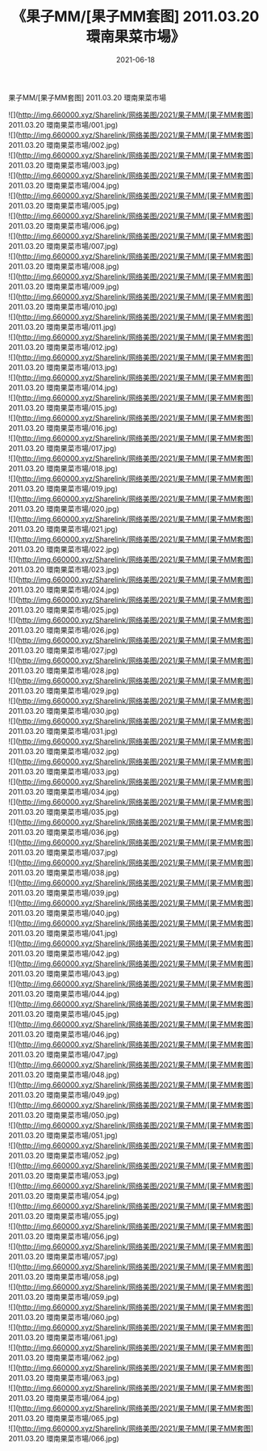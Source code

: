﻿---
layout: post
title:  《果子MM/[果子MM套图] 2011.03.20 環南果菜市場》
date:   2021-06-18
img: http://img.660000.xyz/Sharelink/网络美图/2021/果子MM/[果子MM套图] 2011.03.20 環南果菜市場/000.jpg
categories: [美女, 清纯, 唯美]
---

果子MM/[果子MM套图] 2011.03.20 環南果菜市場

 ![](http://img.660000.xyz/Sharelink/网络美图/2021/果子MM/[果子MM套图] 2011.03.20 環南果菜市場/001.jpg) <br>![](http://img.660000.xyz/Sharelink/网络美图/2021/果子MM/[果子MM套图] 2011.03.20 環南果菜市場/002.jpg) <br>![](http://img.660000.xyz/Sharelink/网络美图/2021/果子MM/[果子MM套图] 2011.03.20 環南果菜市場/003.jpg) <br>![](http://img.660000.xyz/Sharelink/网络美图/2021/果子MM/[果子MM套图] 2011.03.20 環南果菜市場/004.jpg) <br>![](http://img.660000.xyz/Sharelink/网络美图/2021/果子MM/[果子MM套图] 2011.03.20 環南果菜市場/005.jpg) <br>![](http://img.660000.xyz/Sharelink/网络美图/2021/果子MM/[果子MM套图] 2011.03.20 環南果菜市場/006.jpg) <br>![](http://img.660000.xyz/Sharelink/网络美图/2021/果子MM/[果子MM套图] 2011.03.20 環南果菜市場/007.jpg) <br>![](http://img.660000.xyz/Sharelink/网络美图/2021/果子MM/[果子MM套图] 2011.03.20 環南果菜市場/008.jpg) <br>![](http://img.660000.xyz/Sharelink/网络美图/2021/果子MM/[果子MM套图] 2011.03.20 環南果菜市場/009.jpg) <br>![](http://img.660000.xyz/Sharelink/网络美图/2021/果子MM/[果子MM套图] 2011.03.20 環南果菜市場/010.jpg) <br>![](http://img.660000.xyz/Sharelink/网络美图/2021/果子MM/[果子MM套图] 2011.03.20 環南果菜市場/011.jpg) <br>![](http://img.660000.xyz/Sharelink/网络美图/2021/果子MM/[果子MM套图] 2011.03.20 環南果菜市場/012.jpg) <br>![](http://img.660000.xyz/Sharelink/网络美图/2021/果子MM/[果子MM套图] 2011.03.20 環南果菜市場/013.jpg) <br>![](http://img.660000.xyz/Sharelink/网络美图/2021/果子MM/[果子MM套图] 2011.03.20 環南果菜市場/014.jpg) <br>![](http://img.660000.xyz/Sharelink/网络美图/2021/果子MM/[果子MM套图] 2011.03.20 環南果菜市場/015.jpg) <br>![](http://img.660000.xyz/Sharelink/网络美图/2021/果子MM/[果子MM套图] 2011.03.20 環南果菜市場/016.jpg) <br>![](http://img.660000.xyz/Sharelink/网络美图/2021/果子MM/[果子MM套图] 2011.03.20 環南果菜市場/017.jpg) <br>![](http://img.660000.xyz/Sharelink/网络美图/2021/果子MM/[果子MM套图] 2011.03.20 環南果菜市場/018.jpg) <br>![](http://img.660000.xyz/Sharelink/网络美图/2021/果子MM/[果子MM套图] 2011.03.20 環南果菜市場/019.jpg) <br>![](http://img.660000.xyz/Sharelink/网络美图/2021/果子MM/[果子MM套图] 2011.03.20 環南果菜市場/020.jpg) <br>![](http://img.660000.xyz/Sharelink/网络美图/2021/果子MM/[果子MM套图] 2011.03.20 環南果菜市場/021.jpg) <br>![](http://img.660000.xyz/Sharelink/网络美图/2021/果子MM/[果子MM套图] 2011.03.20 環南果菜市場/022.jpg) <br>![](http://img.660000.xyz/Sharelink/网络美图/2021/果子MM/[果子MM套图] 2011.03.20 環南果菜市場/023.jpg) <br>![](http://img.660000.xyz/Sharelink/网络美图/2021/果子MM/[果子MM套图] 2011.03.20 環南果菜市場/024.jpg) <br>![](http://img.660000.xyz/Sharelink/网络美图/2021/果子MM/[果子MM套图] 2011.03.20 環南果菜市場/025.jpg) <br>![](http://img.660000.xyz/Sharelink/网络美图/2021/果子MM/[果子MM套图] 2011.03.20 環南果菜市場/026.jpg) <br>![](http://img.660000.xyz/Sharelink/网络美图/2021/果子MM/[果子MM套图] 2011.03.20 環南果菜市場/027.jpg) <br>![](http://img.660000.xyz/Sharelink/网络美图/2021/果子MM/[果子MM套图] 2011.03.20 環南果菜市場/028.jpg) <br>![](http://img.660000.xyz/Sharelink/网络美图/2021/果子MM/[果子MM套图] 2011.03.20 環南果菜市場/029.jpg) <br>![](http://img.660000.xyz/Sharelink/网络美图/2021/果子MM/[果子MM套图] 2011.03.20 環南果菜市場/030.jpg) <br>![](http://img.660000.xyz/Sharelink/网络美图/2021/果子MM/[果子MM套图] 2011.03.20 環南果菜市場/031.jpg) <br>![](http://img.660000.xyz/Sharelink/网络美图/2021/果子MM/[果子MM套图] 2011.03.20 環南果菜市場/032.jpg) <br>![](http://img.660000.xyz/Sharelink/网络美图/2021/果子MM/[果子MM套图] 2011.03.20 環南果菜市場/033.jpg) <br>![](http://img.660000.xyz/Sharelink/网络美图/2021/果子MM/[果子MM套图] 2011.03.20 環南果菜市場/034.jpg) <br>![](http://img.660000.xyz/Sharelink/网络美图/2021/果子MM/[果子MM套图] 2011.03.20 環南果菜市場/035.jpg) <br>![](http://img.660000.xyz/Sharelink/网络美图/2021/果子MM/[果子MM套图] 2011.03.20 環南果菜市場/036.jpg) <br>![](http://img.660000.xyz/Sharelink/网络美图/2021/果子MM/[果子MM套图] 2011.03.20 環南果菜市場/037.jpg) <br>![](http://img.660000.xyz/Sharelink/网络美图/2021/果子MM/[果子MM套图] 2011.03.20 環南果菜市場/038.jpg) <br>![](http://img.660000.xyz/Sharelink/网络美图/2021/果子MM/[果子MM套图] 2011.03.20 環南果菜市場/039.jpg) <br>![](http://img.660000.xyz/Sharelink/网络美图/2021/果子MM/[果子MM套图] 2011.03.20 環南果菜市場/040.jpg) <br>![](http://img.660000.xyz/Sharelink/网络美图/2021/果子MM/[果子MM套图] 2011.03.20 環南果菜市場/041.jpg) <br>![](http://img.660000.xyz/Sharelink/网络美图/2021/果子MM/[果子MM套图] 2011.03.20 環南果菜市場/042.jpg) <br>![](http://img.660000.xyz/Sharelink/网络美图/2021/果子MM/[果子MM套图] 2011.03.20 環南果菜市場/043.jpg) <br>![](http://img.660000.xyz/Sharelink/网络美图/2021/果子MM/[果子MM套图] 2011.03.20 環南果菜市場/044.jpg) <br>![](http://img.660000.xyz/Sharelink/网络美图/2021/果子MM/[果子MM套图] 2011.03.20 環南果菜市場/045.jpg) <br>![](http://img.660000.xyz/Sharelink/网络美图/2021/果子MM/[果子MM套图] 2011.03.20 環南果菜市場/046.jpg) <br>![](http://img.660000.xyz/Sharelink/网络美图/2021/果子MM/[果子MM套图] 2011.03.20 環南果菜市場/047.jpg) <br>![](http://img.660000.xyz/Sharelink/网络美图/2021/果子MM/[果子MM套图] 2011.03.20 環南果菜市場/048.jpg) <br>![](http://img.660000.xyz/Sharelink/网络美图/2021/果子MM/[果子MM套图] 2011.03.20 環南果菜市場/049.jpg) <br>![](http://img.660000.xyz/Sharelink/网络美图/2021/果子MM/[果子MM套图] 2011.03.20 環南果菜市場/050.jpg) <br>![](http://img.660000.xyz/Sharelink/网络美图/2021/果子MM/[果子MM套图] 2011.03.20 環南果菜市場/051.jpg) <br>![](http://img.660000.xyz/Sharelink/网络美图/2021/果子MM/[果子MM套图] 2011.03.20 環南果菜市場/052.jpg) <br>![](http://img.660000.xyz/Sharelink/网络美图/2021/果子MM/[果子MM套图] 2011.03.20 環南果菜市場/053.jpg) <br>![](http://img.660000.xyz/Sharelink/网络美图/2021/果子MM/[果子MM套图] 2011.03.20 環南果菜市場/054.jpg) <br>![](http://img.660000.xyz/Sharelink/网络美图/2021/果子MM/[果子MM套图] 2011.03.20 環南果菜市場/055.jpg) <br>![](http://img.660000.xyz/Sharelink/网络美图/2021/果子MM/[果子MM套图] 2011.03.20 環南果菜市場/056.jpg) <br>![](http://img.660000.xyz/Sharelink/网络美图/2021/果子MM/[果子MM套图] 2011.03.20 環南果菜市場/057.jpg) <br>![](http://img.660000.xyz/Sharelink/网络美图/2021/果子MM/[果子MM套图] 2011.03.20 環南果菜市場/058.jpg) <br>![](http://img.660000.xyz/Sharelink/网络美图/2021/果子MM/[果子MM套图] 2011.03.20 環南果菜市場/059.jpg) <br>![](http://img.660000.xyz/Sharelink/网络美图/2021/果子MM/[果子MM套图] 2011.03.20 環南果菜市場/060.jpg) <br>![](http://img.660000.xyz/Sharelink/网络美图/2021/果子MM/[果子MM套图] 2011.03.20 環南果菜市場/061.jpg) <br>![](http://img.660000.xyz/Sharelink/网络美图/2021/果子MM/[果子MM套图] 2011.03.20 環南果菜市場/062.jpg) <br>![](http://img.660000.xyz/Sharelink/网络美图/2021/果子MM/[果子MM套图] 2011.03.20 環南果菜市場/063.jpg) <br>![](http://img.660000.xyz/Sharelink/网络美图/2021/果子MM/[果子MM套图] 2011.03.20 環南果菜市場/064.jpg) <br>![](http://img.660000.xyz/Sharelink/网络美图/2021/果子MM/[果子MM套图] 2011.03.20 環南果菜市場/065.jpg) <br>![](http://img.660000.xyz/Sharelink/网络美图/2021/果子MM/[果子MM套图] 2011.03.20 環南果菜市場/066.jpg) <br>
